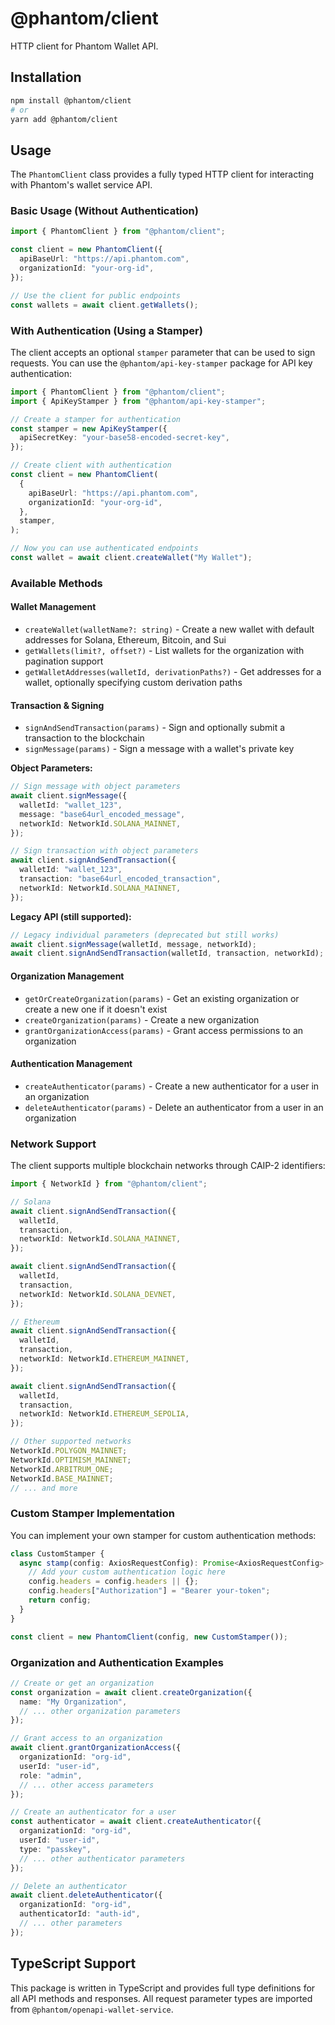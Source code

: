# @phantom/client

HTTP client for Phantom Wallet API.

## Installation

```bash
npm install @phantom/client
# or
yarn add @phantom/client
```

## Usage

The `PhantomClient` class provides a fully typed HTTP client for interacting with Phantom's wallet service API.

### Basic Usage (Without Authentication)

```typescript
import { PhantomClient } from "@phantom/client";

const client = new PhantomClient({
  apiBaseUrl: "https://api.phantom.com",
  organizationId: "your-org-id",
});

// Use the client for public endpoints
const wallets = await client.getWallets();
```

### With Authentication (Using a Stamper)

The client accepts an optional `stamper` parameter that can be used to sign requests. You can use the `@phantom/api-key-stamper` package for API key authentication:

```typescript
import { PhantomClient } from "@phantom/client";
import { ApiKeyStamper } from "@phantom/api-key-stamper";

// Create a stamper for authentication
const stamper = new ApiKeyStamper({
  apiSecretKey: "your-base58-encoded-secret-key",
});

// Create client with authentication
const client = new PhantomClient(
  {
    apiBaseUrl: "https://api.phantom.com",
    organizationId: "your-org-id",
  },
  stamper,
);

// Now you can use authenticated endpoints
const wallet = await client.createWallet("My Wallet");
```

### Available Methods

#### Wallet Management

- `createWallet(walletName?: string)` - Create a new wallet with default addresses for Solana, Ethereum, Bitcoin, and Sui
- `getWallets(limit?, offset?)` - List wallets for the organization with pagination support
- `getWalletAddresses(walletId, derivationPaths?)` - Get addresses for a wallet, optionally specifying custom derivation paths

#### Transaction & Signing

- `signAndSendTransaction(params)` - Sign and optionally submit a transaction to the blockchain
- `signMessage(params)` - Sign a message with a wallet's private key

**Object Parameters:**

```typescript
// Sign message with object parameters
await client.signMessage({
  walletId: "wallet_123",
  message: "base64url_encoded_message",
  networkId: NetworkId.SOLANA_MAINNET,
});

// Sign transaction with object parameters
await client.signAndSendTransaction({
  walletId: "wallet_123",
  transaction: "base64url_encoded_transaction",
  networkId: NetworkId.SOLANA_MAINNET,
});
```

**Legacy API (still supported):**

```typescript
// Legacy individual parameters (deprecated but still works)
await client.signMessage(walletId, message, networkId);
await client.signAndSendTransaction(walletId, transaction, networkId);
```

#### Organization Management

- `getOrCreateOrganization(params)` - Get an existing organization or create a new one if it doesn't exist
- `createOrganization(params)` - Create a new organization
- `grantOrganizationAccess(params)` - Grant access permissions to an organization

#### Authentication Management

- `createAuthenticator(params)` - Create a new authenticator for a user in an organization
- `deleteAuthenticator(params)` - Delete an authenticator from a user in an organization

### Network Support

The client supports multiple blockchain networks through CAIP-2 identifiers:

```typescript
import { NetworkId } from "@phantom/client";

// Solana
await client.signAndSendTransaction({
  walletId,
  transaction,
  networkId: NetworkId.SOLANA_MAINNET,
});

await client.signAndSendTransaction({
  walletId,
  transaction,
  networkId: NetworkId.SOLANA_DEVNET,
});

// Ethereum
await client.signAndSendTransaction({
  walletId,
  transaction,
  networkId: NetworkId.ETHEREUM_MAINNET,
});

await client.signAndSendTransaction({
  walletId,
  transaction,
  networkId: NetworkId.ETHEREUM_SEPOLIA,
});

// Other supported networks
NetworkId.POLYGON_MAINNET;
NetworkId.OPTIMISM_MAINNET;
NetworkId.ARBITRUM_ONE;
NetworkId.BASE_MAINNET;
// ... and more
```

### Custom Stamper Implementation

You can implement your own stamper for custom authentication methods:

```typescript
class CustomStamper {
  async stamp(config: AxiosRequestConfig): Promise<AxiosRequestConfig> {
    // Add your custom authentication logic here
    config.headers = config.headers || {};
    config.headers["Authorization"] = "Bearer your-token";
    return config;
  }
}

const client = new PhantomClient(config, new CustomStamper());
```

### Organization and Authentication Examples

```typescript
// Create or get an organization
const organization = await client.createOrganization({
  name: "My Organization",
  // ... other organization parameters
});

// Grant access to an organization
await client.grantOrganizationAccess({
  organizationId: "org-id",
  userId: "user-id",
  role: "admin",
  // ... other access parameters
});

// Create an authenticator for a user
const authenticator = await client.createAuthenticator({
  organizationId: "org-id",
  userId: "user-id",
  type: "passkey",
  // ... other authenticator parameters
});

// Delete an authenticator
await client.deleteAuthenticator({
  organizationId: "org-id",
  authenticatorId: "auth-id",
  // ... other parameters
});
```

## TypeScript Support

This package is written in TypeScript and provides full type definitions for all API methods and responses. All request parameter types are imported from `@phantom/openapi-wallet-service`.
